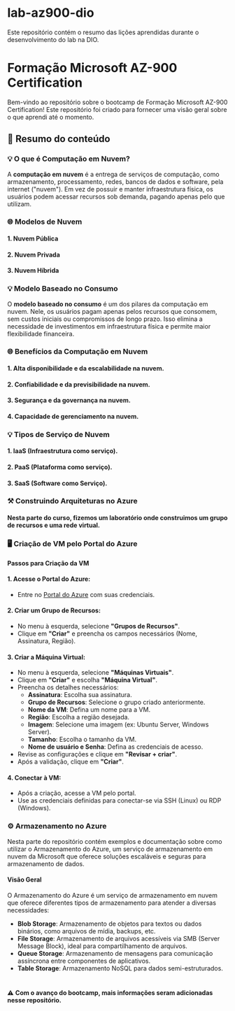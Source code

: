 # lab-az900-dio
Este repositório contém o resumo das lições aprendidas durante o desenvolvimento do lab na DIO.

# Formação Microsoft AZ-900 Certification

Bem-vindo ao repositório sobre o bootcamp de Formação Microsoft AZ-900 Certification! Este repositório foi criado para fornecer uma visão geral sobre o que aprendi até o momento.

## 📌 Resumo do conteúdo

### 💡 O que é Computação em Nuvem?

A **computação em nuvem** é a entrega de serviços de computação, como armazenamento, processamento, redes, bancos de dados e software, pela internet ("nuvem"). Em vez de possuir e manter infraestrutura física, os usuários podem acessar recursos sob demanda, pagando apenas pelo que utilizam.

### 🌐 Modelos de Nuvem
#### 1. **Nuvem Pública**
#### 2. **Nuvem Privada**
#### 3. **Nuvem Híbrida**

### 💡 Modelo Baseado no Consumo

O **modelo baseado no consumo** é um dos pilares da computação em nuvem. Nele, os usuários pagam apenas pelos recursos que consomem, sem custos iniciais ou compromissos de longo prazo. Isso elimina a necessidade de investimentos em infraestrutura física e permite maior flexibilidade financeira.

### 🌐 Benefícios da Computação em Nuvem
#### 1. Alta disponibilidade e da escalabilidade na nuvem.
#### 2. Confiabilidade e da previsibilidade na nuvem.
#### 3. Segurança e da governança na nuvem.
#### 4. Capacidade de gerenciamento na nuvem.

### 💡 Tipos de Serviço de Nuvem
#### 1. IaaS (Infraestrutura como serviço).
#### 2. PaaS (Plataforma como serviço).
#### 3. SaaS (Software como Serviço).

### ⚒️ Construindo Arquiteturas no Azure
#### Nesta parte do curso, fizemos um laboratório onde construimos um grupo de recursos e uma rede virtual.

### 🖥️ Criação de VM pelo Portal do Azure
#### Passos para Criação da VM

#### 1. Acesse o Portal do Azure:
   - Entre no [Portal do Azure](https://portal.azure.com) com suas credenciais.

#### 2. Criar um Grupo de Recursos:
   - No menu à esquerda, selecione **"Grupos de Recursos"**.
   - Clique em **"Criar"** e preencha os campos necessários (Nome, Assinatura, Região).

#### 3. Criar a Máquina Virtual:
   - No menu à esquerda, selecione **"Máquinas Virtuais"**.
   - Clique em **"Criar"** e escolha **"Máquina Virtual"**.
   - Preencha os detalhes necessários:
     - **Assinatura**: Escolha sua assinatura.
     - **Grupo de Recursos**: Selecione o grupo criado anteriormente.
     - **Nome da VM**: Defina um nome para a VM.
     - **Região**: Escolha a região desejada.
     - **Imagem**: Selecione uma imagem (ex: Ubuntu Server, Windows Server).
     - **Tamanho**: Escolha o tamanho da VM.
     - **Nome de usuário e Senha**: Defina as credenciais de acesso.
   - Revise as configurações e clique em **"Revisar + criar"**.
   - Após a validação, clique em **"Criar"**.

#### 4. Conectar à VM:
   - Após a criação, acesse a VM pelo portal.
   - Use as credenciais definidas para conectar-se via SSH (Linux) ou RDP (Windows).

### ⚙️ Armazenamento no Azure
Nesta parte do repositório contém exemplos e documentação sobre como utilizar o Armazenamento do Azure, um serviço de armazenamento em nuvem da Microsoft que oferece soluções escaláveis e seguras para armazenamento de dados.

#### Visão Geral

O Armazenamento do Azure é um serviço de armazenamento em nuvem que oferece diferentes tipos de armazenamento para atender a diversas necessidades:

- **Blob Storage**: Armazenamento de objetos para textos ou dados binários, como arquivos de mídia, backups, etc.
- **File Storage**: Armazenamento de arquivos acessíveis via SMB (Server Message Block), ideal para compartilhamento de arquivos.
- **Queue Storage**: Armazenamento de mensagens para comunicação assíncrona entre componentes de aplicativos.
- **Table Storage**: Armazenamento NoSQL para dados semi-estruturados.


#
#
⚠️ **Com o avanço do bootcamp, mais informações seram adicionadas nesse repositório.**
